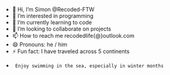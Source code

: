 - 👋 Hi, I’m Simon @Recoded-FTW
- 👀 I’m interested in programming
- 🌱 I’m currently learning to code
- 💞️ I’m looking to collaborate on projects
- 📫 How to reach me recodedlife{@}outlook.com
- 😄 Pronouns: he / him
- ⚡ Fun fact: I have traveled across 5 continents
-      Enjoy swimming in the sea, especially in winter months

<!---
Recoded-FTW/Recoded-FTW is a ✨ special ✨ repository because its `README.md` (this file) appears on your GitHub profile.
You can click the Preview link to take a look at your changes.
--->
